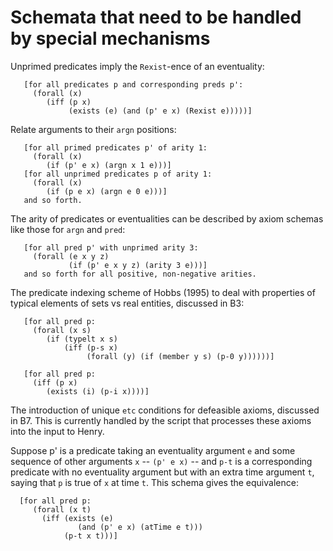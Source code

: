 # Schemata that need to be handled by special mechanisms

Unprimed predicates imply the `Rexist`-ence of an eventuality:

```
   [for all predicates p and corresponding preds p':
     (forall (x)
        (iff (p x)
             (exists (e) (and (p' e x) (Rexist e)))))]
```


Relate arguments to their `argn` positions:

```
   [for all primed predicates p' of arity 1:
     (forall (x)
        (if (p' e x) (argn x 1 e)))]
   [for all unprimed predicates p of arity 1:
     (forall (x)
        (if (p e x) (argn e 0 e)))]
   and so forth.
```


The arity of predicates or eventualities can be described by
axiom schemas like those for `argn` and `pred`:

```
   [for all pred p' with unprimed arity 3:
     (forall (e x y z)
             (if (p' e x y z) (arity 3 e)))]
   and so forth for all positive, non-negative arities.
```


The predicate indexing scheme of Hobbs (1995) to deal with properties
of typical elements of sets vs real entities, discussed in B3:

```
   [for all pred p:
     (forall (x s)
        (if (typelt x s)
            (iff (p-s x)
                 (forall (y) (if (member y s) (p-0 y))))))]

   [for all pred p:
     (iff (p x)
        (exists (i) (p-i x))))]
```


The introduction of unique `etc` conditions for defeasible axioms,
discussed in B7. This is currently handled by the script that processes
these axioms into the input to Henry.


Suppose p' is a predicate taking an eventuality argument `e` and some
sequence of other arguments `x` -- `(p' e x)` -- and `p-t` is a
corresponding predicate with no eventuality argument but with an extra
time argument `t`, saying that `p` is true of `x` at time `t`. This
schema gives the equivalence:

```
  [for all pred p:
     (forall (x t)
       (iff (exists (e)
               (and (p' e x) (atTime e t)))
            (p-t x t)))]
```
